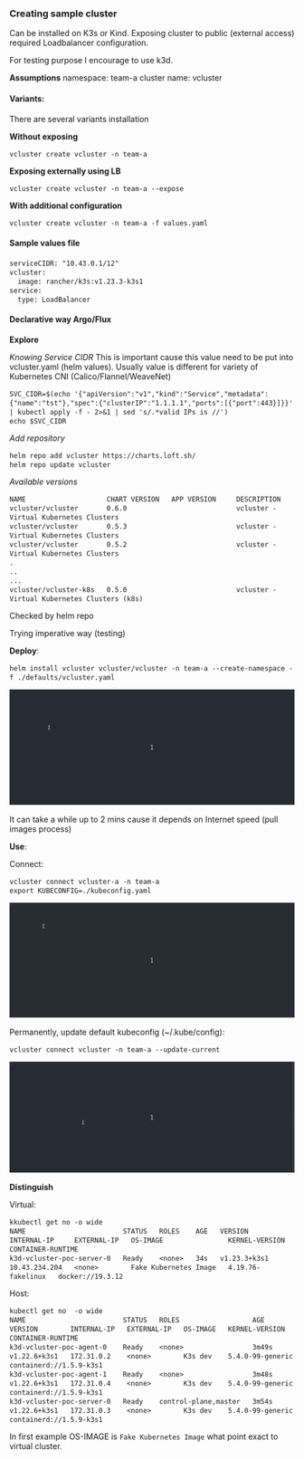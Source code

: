 ### Creating sample cluster
Can be installed on K3s or Kind. Exposing cluster to
public (external access) required Loadbalancer configuration.

For testing purpose I encourage to use k3d.

**Assumptions**
namespace:    team-a
cluster name: vcluster

#### Variants:
There are several variants installation

**Without exposing**
```
vcluster create vcluster -n team-a
```

**Exposing externally using LB**
```
vcluster create vcluster -n team-a --expose
```


**With additional configuration**
```
vcluster create vcluster -n team-a -f values.yaml
```

#### Sample values file
```
serviceCIDR: "10.43.0.1/12"
vcluster:
  image: rancher/k3s:v1.23.3-k3s1   
service:
  type: LoadBalancer
```

#### Declarative way Argo/Flux

**Explore**

*Knowing Service CIDR*
This is important cause this value need to be put into vcluster.yaml (helm values).
Usually value is different for variety of Kubernetes CNI (Calico/Flannel/WeaveNet)

```
SVC_CIDR=$(echo '{"apiVersion":"v1","kind":"Service","metadata":{"name":"tst"},"spec":{"clusterIP":"1.1.1.1","ports":[{"port":443}]}}' | kubectl apply -f - 2>&1 | sed 's/.*valid IPs is //')
echo $SVC_CIDR 
```

*Add repository*

```
helm repo add vcluster https://charts.loft.sh/
helm repo update vcluster
```

*Available versions*
```
NAME                    CHART VERSION   APP VERSION     DESCRIPTION                                 
vcluster/vcluster       0.6.0                           vcluster - Virtual Kubernetes Clusters      
vcluster/vcluster       0.5.3                           vcluster - Virtual Kubernetes Clusters      
vcluster/vcluster       0.5.2                           vcluster - Virtual Kubernetes Clusters      
.
..
...
vcluster/vcluster-k8s   0.5.0                           vcluster - Virtual Kubernetes Clusters (k8s)
``` 

Checked by helm repo 

Trying imperative way (testing)

**Deploy**:
```
helm install vcluster vcluster/vcluster -n team-a --create-namespace -f ./defaults/vcluster.yaml
```

![vcluster-a spinup](../doc/images/vcluster-a-install.gif)

It can take a while up to 2 mins cause it depends on Internet speed (pull images process)


**Use**:

Connect:
```
vcluster connect vcluster-a -n team-a
export KUBECONFIG=./kubeconfig.yaml
```
![vcluster-a spinup](../doc/images/vcluster-a-connect.gif)

Permanently, update default kubeconfig (~/.kube/config):
```
vcluster connect vcluster -n team-a --update-current
```
![vcluster-a spinup](../doc/images/vcluster-a-update-current.gif)

**Distinguish**

Virtual:
```
kkubectl get no -o wide
NAME                        STATUS   ROLES    AGE   VERSION        INTERNAL-IP     EXTERNAL-IP   OS-IMAGE                KERNEL-VERSION      CONTAINER-RUNTIME
k3d-vcluster-poc-server-0   Ready    <none>   34s   v1.23.3+k3s1   10.43.234.204   <none>        Fake Kubernetes Image   4.19.76-fakelinux   docker://19.3.12
```

Host:
```
kubectl get no  -o wide
NAME                        STATUS   ROLES                  AGE     VERSION        INTERNAL-IP   EXTERNAL-IP   OS-IMAGE   KERNEL-VERSION     CONTAINER-RUNTIME
k3d-vcluster-poc-agent-0    Ready    <none>                 3m49s   v1.22.6+k3s1   172.31.0.2    <none>        K3s dev    5.4.0-99-generic   containerd://1.5.9-k3s1
k3d-vcluster-poc-agent-1    Ready    <none>                 3m48s   v1.22.6+k3s1   172.31.0.4    <none>        K3s dev    5.4.0-99-generic   containerd://1.5.9-k3s1
k3d-vcluster-poc-server-0   Ready    control-plane,master   3m54s   v1.22.6+k3s1   172.31.0.3    <none>        K3s dev    5.4.0-99-generic   containerd://1.5.9-k3s1
```

In first example OS-IMAGE is `Fake Kubernetes Image` what point exact to virtual cluster.